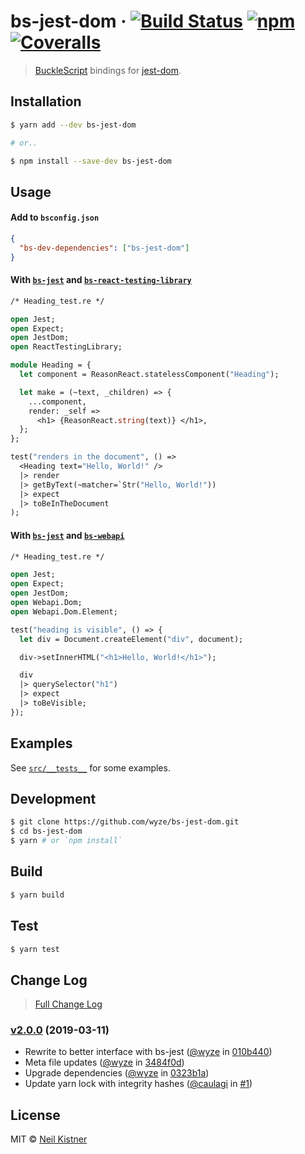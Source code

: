 # bs-jest-dom &middot; [![Build Status][circleci-image]][circleci-url] [![npm][npm-image]][npm-url] [![Coveralls][coveralls-image]][coveralls-url]

> [BuckleScript](//github.com/BuckleScript/bucklescript) bindings for [jest-dom](//github.com/gnapse/jest-dom).

## Installation

```sh
$ yarn add --dev bs-jest-dom

# or..

$ npm install --save-dev bs-jest-dom
```

## Usage

#### Add to `bsconfig.json`

```json
{
  "bs-dev-dependencies": ["bs-jest-dom"]
}
```

#### With [`bs-jest`](//github.com/glennsl/bs-jest) and [`bs-react-testing-library`](//github.com/wyze/bs-react-testing-library)

```ocaml
/* Heading_test.re */

open Jest;
open Expect;
open JestDom;
open ReactTestingLibrary;

module Heading = {
  let component = ReasonReact.statelessComponent("Heading");

  let make = (~text, _children) => {
    ...component,
    render: _self =>
      <h1> {ReasonReact.string(text)} </h1>,
  };
};

test("renders in the document", () =>
  <Heading text="Hello, World!" />
  |> render
  |> getByText(~matcher=`Str("Hello, World!"))
  |> expect
  |> toBeInTheDocument
);
```

#### With [`bs-jest`](//github.com/glennsl/bs-jest) and [`bs-webapi`](//github.com/reasonml-community/bs-webapi-incubator)

```ocaml
/* Heading_test.re */

open Jest;
open Expect;
open JestDom;
open Webapi.Dom;
open Webapi.Dom.Element;

test("heading is visible", () => {
  let div = Document.createElement("div", document);

  div->setInnerHTML("<h1>Hello, World!</h1>");

  div
  |> querySelector("h1")
  |> expect
  |> toBeVisible;
});
```

## Examples

See [`src/__tests__`](src/__tests__) for some examples.

## Development

```sh
$ git clone https://github.com/wyze/bs-jest-dom.git
$ cd bs-jest-dom
$ yarn # or `npm install`
```

## Build

```sh
$ yarn build
```

## Test

```sh
$ yarn test
```

## Change Log

> [Full Change Log](changelog.md)

### [v2.0.0](https://github.com/wyze/bs-jest-dom/releases/tag/v2.0.0) (2019-03-11)

* Rewrite to better interface with bs-jest ([@wyze](https://github.com/wyze) in [010b440](https://github.com/wyze/bs-jest-dom/commit/010b440))
* Meta file updates ([@wyze](https://github.com/wyze) in [3484f0d](https://github.com/wyze/bs-jest-dom/commit/3484f0d))
* Upgrade dependencies ([@wyze](https://github.com/wyze) in [0323b1a](https://github.com/wyze/bs-jest-dom/commit/0323b1a))
* Update yarn lock with integrity hashes ([@caulagi](https://github.com/caulagi) in [#1](https://github.com/wyze/bs-jest-dom/pull/1))

## License

MIT © [Neil Kistner](https://neilkistner.com)

[circleci-image]: https://img.shields.io/circleci/project/github/wyze/bs-jest-dom.svg?style=flat-square
[circleci-url]: https://circleci.com/gh/wyze/bs-jest-dom

[npm-image]: https://img.shields.io/npm/v/bs-jest-dom.svg?style=flat-square
[npm-url]: https://npm.im/bs-jest-dom

[coveralls-image]: https://img.shields.io/coveralls/github/wyze/bs-jest-dom.svg?style=flat-square
[coveralls-url]: https://coveralls.io/github/wyze/bs-jest-dom
